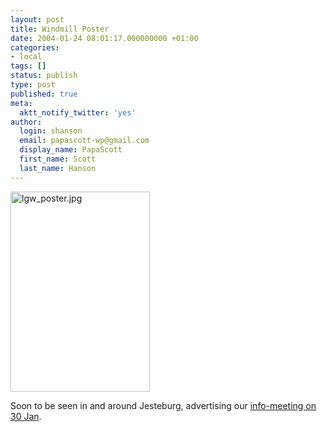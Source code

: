 ```yaml
---
layout: post
title: Windmill Poster
date: 2004-01-24 08:01:17.000000000 +01:00
categories:
- local
tags: []
status: publish
type: post
published: true
meta:
  aktt_notify_twitter: 'yes'
author:
  login: shanson
  email: papascott-wp@gmail.com
  display_name: PapaScott
  first_name: Scott
  last_name: Hanson
---
```

<p><img alt="lgw_poster.jpg" src="http://www.papascott.de/wordpress/wp-content/uploads/2004/01/lgw_poster.jpg" width="223" height="320" border="0" /></p>
<p>Soon to be seen in and around Jesteburg, advertising our <a title="Lüllauer Gegen-Wind" href="http://www.luellauergegenwind.de/termine.php">info-meeting on 30 Jan</a>.</p>
